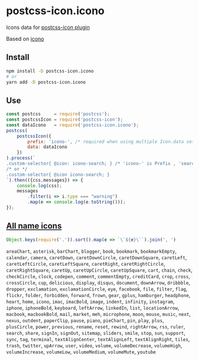 # postcss-icon.icono

Icons data for [postcss-icon plugin](https://github.com/retyui/postcss-icon)

Based on [icono](https://saeedalipoor.github.io/icono/)

## Install
```bash
npm install -D postcss-icon.icono
# or
yarn add -D postcss-icon.icono
```

## Use
```js
const postcss     = require('postcss');
const postcssIcon = require('postcss-icon');
const dataIcono   = require('postcss-icon.icono');
postcss(
	postcssIcon({
		prefix: 'icono-', /* required when using multiple Icon.data sets */
		data: dataIcono
	})
).process(`
.custom-selector{ @icon: icono-search; } /* 'icono-' is Prefix , 'search' is name Icon*/
/* or */
.custom-selector{ @icon icono-search; }
`).then(({css,messages}) => {
	console.log(css);
	messages
		.filter(i => i.type === "warning")
		.map(e => console.log(e.toString()));
});
```

## [All name icons](https://retyui.github.io/postcss-icon/icono/)

```js
Object.keys(require('.')).sort().map(e => `\`${e}\``).join(', ')
```
`areaChart`, `asterisk`, `barChart`, `blogger`, `book`, `bookmark`, `bookmarkEmpty`, `calendar`, `camera`, `caretDown`, `caretDownCircle`, `caretDownSquare`, `caretLeft`, `caretLeftCircle`, `caretLeftSquare`, `caretRight`, `caretRightCircle`, `caretRightSquare`, `caretUp`, `caretUpCircle`, `caretUpSquare`, `cart`, `chain`, `check`, `checkCircle`, `clock`, `codepen`, `comment`, `commentEmpty`, `creditCard`, `crop`, `cross`, `crossCircle`, `cup`, `delicious`, `display`, `disqus`, `document`, `downArrow`, `dribbble`, `dropper`, `exclamation`, `exclamationCircle`, `eye`, `facebook`, `file`, `filter`, `flag`, `flickr`, `folder`, `forbidden`, `forward`, `frown`, `gear`, `gplus`, `hamburger`, `headphone`, `heart`, `home`, `icono`, `imac`, `imacBold`, `image`, `indent`, `infinity`, `instagram`, `iphone`, `iphoneBold`, `keyboard`, `leftArrow`, `linkedIn`, `list`, `locationArrow`, `macbook`, `macbookBold`, `mail`, `market`, `meh`, `microphone`, `moon`, `mouse`, `music`, `next`, `nexus`, `outdent`, `paperClip`, `pause`, `piano`, `pieChart`, `pin`, `play`, `plus`, `plusCircle`, `power`, `previous`, `rename`, `reset`, `rewind`, `rightArrow`, `rss`, `ruler`, `search`, `share`, `signIn`, `signOut`, `sitemap`, `sliders`, `smile`, `stop`, `sun`, `support`, `sync`, `tag`, `terminal`, `textAlignCenter`, `textAlignLeft`, `textAlignRight`, `tiles`, `trash`, `twitter`, `upArrow`, `user`, `video`, `volume`, `volumeDecrease`, `volumeHigh`, `volumeIncrease`, `volumeLow`, `volumeMedium`, `volumeMute`, `youtube`
